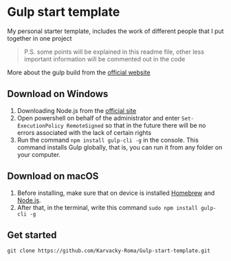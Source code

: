 # Gulp start template

My personal starter template, includes the work of different people that I put together in one project

> P.S. some points will be explained in this readme file, other less important information will be commented out in the code

More about the gulp build from the [official website](https://gulpjs.com/)

## Download on Windows

1. Downloading Node.js from the [official site](https://nodejs.org/en/download/)
2. Open powershell on behalf of the administrator and enter `Set-ExecutionPolicy RemoteSigned` so that in the future there will be no errors associated with the lack of certain rights
3. Run the command `npm install gulp-cli -g` in the console. This command installs Gulp globally, that is, you can run it from any folder on your computer.

## Download on macOS

1. Before installing, make sure that on device is installed [Homebrew](https://brew.sh/) and [Node.js](https://nodejs.org/en/download/). 
2. After that, in the terminal, write this command `sudo npm install gulp-cli -g`

## Get started

``git clone https://github.com/Karvacky-Roma/Gulp-start-template.git``

